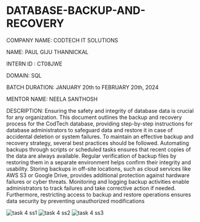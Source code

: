# DATABASE-BACKUP-AND-RECOVERY

COMPANY NAME: CODTECH IT SOLUTIONS

NAME: PAUL GIJU THANNICKAL

INTERN ID : CT08JWE

DOMAIN: SQL

BATCH DURATION: JANUARY 20th to FEBRUARY 20th, 2024

MENTOR NAME: NEELA SANTHOSH

DESCRIPTION: Ensuring the safety and integrity of database data is crucial for any organization. This document outlines the backup and recovery process for the CodTech database, providing step-by-step instructions for database administrators to safeguard data and restore it in case of accidental deletion or system failures. To maintain an effective backup and recovery strategy, several best practices should be followed. Automating backups through scripts or scheduled tasks ensures that recent copies of the data are always available. Regular verification of backup files by restoring them in a separate environment helps confirm their integrity and usability. Storing backups in off-site locations, such as cloud services like AWS S3 or Google Drive, provides additional protection against hardware failures or cyber threats. Monitoring and logging backup activities enable administrators to track failures and take corrective action if needed. Furthermore, restricting access to backup and restore operations ensures data security by preventing unauthorized modifications

![task 4 ss1](https://github.com/user-attachments/assets/bf9895a6-72c8-4d23-922b-38e75656bcf2)
![task 4 ss2](https://github.com/user-attachments/assets/da514e18-66a8-48cc-9f79-1afca5422cf0)
![task 4 ss3](https://github.com/user-attachments/assets/4f18f082-3d7a-423a-bfbd-1c7206f514ea)
